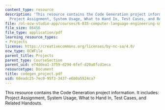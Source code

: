 ```yaml
---
content_type: resource
description: 'This resource contains the Code Generation project information. It includes:
  Project Assignment, System Usage, What to Hand In, Test Cases, and Related Handouts.'
file: /ol-ocw-studio-app/courses/6-035-computer-language-engineering-sma-5502-fall-2005/60eadc257ec095f33437e6b0a5924ca7_codegen_project.pdf
file_size: 86456
file_type: application/pdf
learning_resource_types:
- Projects
license: https://creativecommons.org/licenses/by-nc-sa/4.0/
ocw_type: OCWFile
parent_title: Projects
parent_type: CourseSection
parent_uid: e74ddea1-3759-d294-6fef-d20a8fcd1eca
resourcetype: Document
title: codegen_project.pdf
uid: 60eadc25-7ec0-95f3-3437-e6b0a5924ca7
---
```

This resource contains the Code Generation project information. It includes: Project Assignment, System Usage, What to Hand In, Test Cases, and Related Handouts.